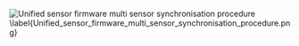 ![Unified sensor firmware multi sensor synchronisation procedure \label{Unified_sensor_firmware_multi_sensor_synchronisation_procedure.png}](./generated_images/border_Unified_sensor_firmware_multi_sensor_synchronisation_procedure.png)

